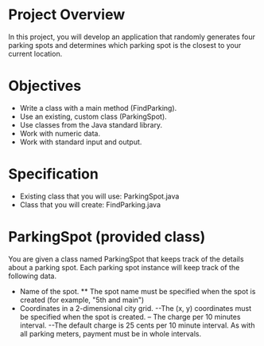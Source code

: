 # Project Overview
In this project, you will develop an application that randomly generates four parking spots
and determines which parking spot is the closest to your current location.

# Objectives

- Write a class with a main method (FindParking).
- Use an existing, custom class (ParkingSpot).
- Use classes from the Java standard library.
- Work with numeric data.
- Work with standard input and output.

# Specification

- Existing class that you will use: ParkingSpot.java
- Class that you will create: FindParking.java

# ParkingSpot (provided class)

You are given a class named ParkingSpot that keeps track of the details about a parking
spot. Each parking spot instance will keep track of the following data.

- Name of the spot.
** The spot name must be specified when the spot is created (for example, "5th and main")
- Coordinates in a 2-dimensional city grid.
--The (x, y) coordinates must be specified when the spot is created.
– The charge per 10 minutes interval.
--The default charge is 25 cents per 10 minute interval. As with all parking meters,
payment must be in whole intervals.

